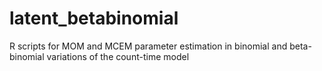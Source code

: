 # latent_betabinomial
R scripts for MOM and MCEM parameter estimation in binomial and beta-binomial variations of the count-time model
